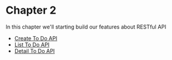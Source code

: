 # Chapter 2

In this chapter we'll starting build our features about RESTful API

- [Create To Do API](./create_todo_api.md)
- [List To Do API](./list_todo_api.md)
- [Detail To Do API](./detail_todo_api.md)